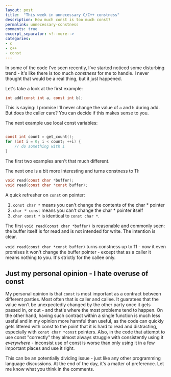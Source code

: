 ```yaml
---
layout: post
title:  "This week in unnecessary C/C++ constness"
description: How much const is too much const? 
permalink: unnecessary-constness
comments: true
excerpt_separator: <!--more-->
categories:
- c 
- c++
- const
---
```


In some of the code I've seen recently, I've started noticed some disturbing trend - it's like there is too much *constness* for me to handle. I never thought that would be a real thing, but it just happened. 

Let's take a look at the first example:

```c
int add(const int a, const int b);
```

This is saying: I promise I'll never change the value of `a` and `b` during add. But does the caller care? You can decide if this makes sense to you. 

The next example use local const variables:

```c

const int count = get_count();
for (int i = 0; i < count; ++i) {
    // do something with i
}

```

The first two examples aren't that much different.

The next one is a bit more interesting and turns constness to 11:

```c
void read(const char *buffer);
void read(const char *const buffer);
```

A quick refresher on `const` on pointer:

1. `const char *` means you can't change the contents of the char * pointer
2. `char * const` means you can't change the char * pointer itself
3. `char const *` is identical to `const char *`.  

The first `void read(const char *buffer)` is reasonable and commonly seen: the buffer itself is for read and is not intended for write. The intention is clear. 

`void read(const char *const buffer)` turns constness up to 11 - now it even promises it won't change the buffer pointer - except that as a caller it means nothing to you. It's strictly for the callee only.

## Just my personal opinion - I hate overuse of const

My personal opinion is that `const` is most important as a contract between different parties. Most often that is caller and callee. It guaratees that the value won't be unexpectedly changed by the other party once it gets passed in, or out - and that's where the most problems tend to happen. On the other hand, having such contract within a single function is much less useful and in my opinion more harmful than useful, as the code can quickly gets littered with const to the point that it is hard to read and distracting, especially with `const char *const` pointers. Also, in the code that attempt to use const "correctly" they almost always struggle with consistently using it *everywhere* - inconsist use of const is worse than only using it in a few important places and use it right.

This can be an potentially dividing issue - just like any other programming language discussions. At the end of the day, it's a matter of preference. Let me know what you think in the comments.